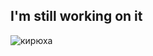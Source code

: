 ## I'm still working on it
![кирюха](https://github.com/user-attachments/assets/8a7862a5-9cfc-450a-a043-36767d4f8dc6)
